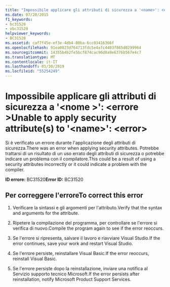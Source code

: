 ```yaml
---
title: "Impossibile applicare gli attributi di sicurezza a '<name>': <error>"
ms.date: 07/20/2015
f1_keywords:
- bc31520
- vbc31520
helpviewer_keywords:
- BC31520
ms.assetid: caf7f45e-ef3e-4db4-80ba-6cc03416366f
ms.openlocfilehash: 91ea0023d764713fdc5e4afc4403f865d0299964
ms.sourcegitcommit: 14355b4b2fe5bcf874cac96d0a9e6376b567e4c7
ms.translationtype: MT
ms.contentlocale: it-IT
ms.lasthandoff: 01/30/2019
ms.locfileid: "55254249"
---
```

# <a name="unable-to-apply-security-attributes-to-name-error"></a><span data-ttu-id="66015-102">Impossibile applicare gli attributi di sicurezza a '\<nome >': \<errore ></span><span class="sxs-lookup"><span data-stu-id="66015-102">Unable to apply security attribute(s) to '\<name>': \<error></span></span>
<span data-ttu-id="66015-103">Si è verificato un errore durante l'applicazione degli attributi di sicurezza.</span><span class="sxs-lookup"><span data-stu-id="66015-103">There was an error when applying security attributes.</span></span> <span data-ttu-id="66015-104">Potrebbe trattarsi di un risultato di un uso errato degli attributi di sicurezza o potrebbe indicare un problema con il compilatore.</span><span class="sxs-lookup"><span data-stu-id="66015-104">This could be a result of using a security attributes incorrectly or it could indicate a problem with the compiler.</span></span>  
  
 <span data-ttu-id="66015-105">**ID errore:** BC31520</span><span class="sxs-lookup"><span data-stu-id="66015-105">**Error ID:** BC31520</span></span>  
  
## <a name="to-correct-this-error"></a><span data-ttu-id="66015-106">Per correggere l'errore</span><span class="sxs-lookup"><span data-stu-id="66015-106">To correct this error</span></span>  
  
1.  <span data-ttu-id="66015-107">Verificare la sintassi e gli argomenti per l'attributo.</span><span class="sxs-lookup"><span data-stu-id="66015-107">Verify that the syntax and arguments for the attribute.</span></span>  
  
2.  <span data-ttu-id="66015-108">Ripetere la compilazione del programma, per controllare se l'errore si verifica di nuovo.</span><span class="sxs-lookup"><span data-stu-id="66015-108">Compile the program again to see if the error reoccurs.</span></span>  
  
3.  <span data-ttu-id="66015-109">Se l'errore si ripresenta, salvare il lavoro e riavviare Visual Studio.</span><span class="sxs-lookup"><span data-stu-id="66015-109">If the error continues, save your work and restart Visual Studio.</span></span>  
  
4.  <span data-ttu-id="66015-110">Se l'errore persiste, reinstallare Visual Basic.</span><span class="sxs-lookup"><span data-stu-id="66015-110">If the error reoccurs, reinstall Visual Basic.</span></span>  
  
5.  <span data-ttu-id="66015-111">Se l'errore persiste dopo la reinstallazione, inviare una notifica al Servizio supporto tecnico Microsoft.</span><span class="sxs-lookup"><span data-stu-id="66015-111">If the error persists after reinstallation, notify Microsoft Product Support Services.</span></span>  
  

